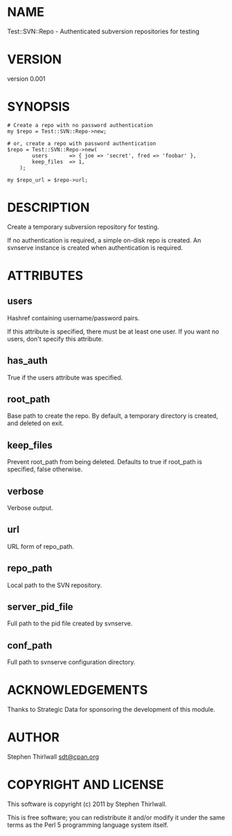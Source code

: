 # NAME

Test::SVN::Repo - Authenticated subversion repositories for testing

# VERSION

version 0.001

# SYNOPSIS

    # Create a repo with no password authentication
    my $repo = Test::SVN::Repo->new;

    # or, create a repo with password authentication
    $repo = Test::SVN::Repo->new(
            users       => { joe => 'secret', fred => 'foobar' },
            keep_files  => 1,
        );

    my $repo_url = $repo->url;

# DESCRIPTION

Create a temporary subversion repository for testing.

If no authentication is required, a simple on-disk repo is created.
An svnserve instance is created when authentication is required.

# ATTRIBUTES

## users

Hashref containing username/password pairs.

If this attribute is specified, there must be at least one user.
If you want no users, don't specify this attribute.

## has_auth

True if the users attribute was specified.

## root_path

Base path to create the repo. By default, a temporary directory is created,
and deleted on exit.

## keep_files

Prevent root_path from being deleted.
Defaults to true if root_path is specified, false otherwise.

## verbose

Verbose output.

## url

URL form of repo_path.

## repo_path

Local path to the SVN repository.

## server_pid_file

Full path to the pid file created by svnserve.

## conf_path

Full path to svnserve configuration directory.

# ACKNOWLEDGEMENTS

Thanks to Strategic Data for sponsoring the development of this module.

# AUTHOR

Stephen Thirlwall <sdt@cpan.org>

# COPYRIGHT AND LICENSE

This software is copyright (c) 2011 by Stephen Thirlwall.

This is free software; you can redistribute it and/or modify it under
the same terms as the Perl 5 programming language system itself.